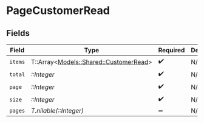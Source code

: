 # PageCustomerRead


## Fields

| Field                                                                         | Type                                                                          | Required                                                                      | Description                                                                   |
| ----------------------------------------------------------------------------- | ----------------------------------------------------------------------------- | ----------------------------------------------------------------------------- | ----------------------------------------------------------------------------- |
| `items`                                                                       | T::Array<[Models::Shared::CustomerRead](../../models/shared/customerread.md)> | :heavy_check_mark:                                                            | N/A                                                                           |
| `total`                                                                       | *::Integer*                                                                   | :heavy_check_mark:                                                            | N/A                                                                           |
| `page`                                                                        | *::Integer*                                                                   | :heavy_check_mark:                                                            | N/A                                                                           |
| `size`                                                                        | *::Integer*                                                                   | :heavy_check_mark:                                                            | N/A                                                                           |
| `pages`                                                                       | *T.nilable(::Integer)*                                                        | :heavy_minus_sign:                                                            | N/A                                                                           |